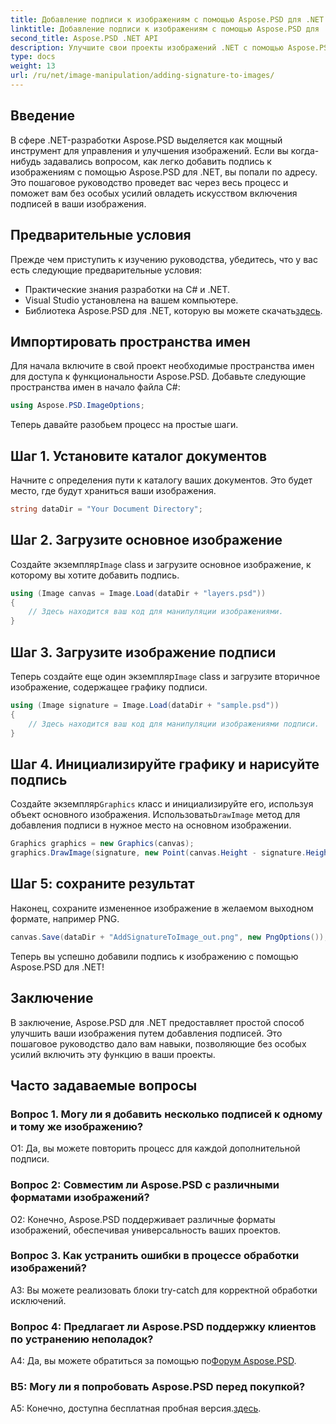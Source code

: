 ```yaml
---
title: Добавление подписи к изображениям с помощью Aspose.PSD для .NET
linktitle: Добавление подписи к изображениям с помощью Aspose.PSD для .NET
second_title: Aspose.PSD .NET API
description: Улучшите свои проекты изображений .NET с помощью Aspose.PSD. Узнайте, как легко добавлять подписи, используя наше пошаговое руководство.
type: docs
weight: 13
url: /ru/net/image-manipulation/adding-signature-to-images/
---
```

## Введение

В сфере .NET-разработки Aspose.PSD выделяется как мощный инструмент для управления и улучшения изображений. Если вы когда-нибудь задавались вопросом, как легко добавить подпись к изображениям с помощью Aspose.PSD для .NET, вы попали по адресу. Это пошаговое руководство проведет вас через весь процесс и поможет вам без особых усилий овладеть искусством включения подписей в ваши изображения.

## Предварительные условия

Прежде чем приступить к изучению руководства, убедитесь, что у вас есть следующие предварительные условия:

- Практические знания разработки на C# и .NET.
- Visual Studio установлена на вашем компьютере.
-  Библиотека Aspose.PSD для .NET, которую вы можете скачать[здесь](https://releases.aspose.com/psd/net/).

## Импортировать пространства имен

Для начала включите в свой проект необходимые пространства имен для доступа к функциональности Aspose.PSD. Добавьте следующие пространства имен в начало файла C#:

```csharp
using Aspose.PSD.ImageOptions;
```

Теперь давайте разобьем процесс на простые шаги.

## Шаг 1. Установите каталог документов

Начните с определения пути к каталогу ваших документов. Это будет место, где будут храниться ваши изображения.

```csharp
string dataDir = "Your Document Directory";
```

## Шаг 2. Загрузите основное изображение

 Создайте экземпляр`Image` class и загрузите основное изображение, к которому вы хотите добавить подпись.

```csharp
using (Image canvas = Image.Load(dataDir + "layers.psd"))
{
    // Здесь находится ваш код для манипуляции изображениями.
}
```

## Шаг 3. Загрузите изображение подписи

 Теперь создайте еще один экземпляр`Image` class и загрузите вторичное изображение, содержащее графику подписи.

```csharp
using (Image signature = Image.Load(dataDir + "sample.psd"))
{
    // Здесь находится ваш код для манипуляции изображениями подписи.
}
```

## Шаг 4. Инициализируйте графику и нарисуйте подпись

 Создайте экземпляр`Graphics` класс и инициализируйте его, используя объект основного изображения. Использовать`DrawImage` метод для добавления подписи в нужное место на основном изображении.

```csharp
Graphics graphics = new Graphics(canvas);
graphics.DrawImage(signature, new Point(canvas.Height - signature.Height, canvas.Width - signature.Width));
```

## Шаг 5: сохраните результат

Наконец, сохраните измененное изображение в желаемом выходном формате, например PNG.

```csharp
canvas.Save(dataDir + "AddSignatureToImage_out.png", new PngOptions());
```

Теперь вы успешно добавили подпись к изображению с помощью Aspose.PSD для .NET!

## Заключение

В заключение, Aspose.PSD для .NET предоставляет простой способ улучшить ваши изображения путем добавления подписей. Это пошаговое руководство дало вам навыки, позволяющие без особых усилий включить эту функцию в ваши проекты.

## Часто задаваемые вопросы

### Вопрос 1. Могу ли я добавить несколько подписей к одному и тому же изображению?

О1: Да, вы можете повторить процесс для каждой дополнительной подписи.

### Вопрос 2: Совместим ли Aspose.PSD с различными форматами изображений?

О2: Конечно, Aspose.PSD поддерживает различные форматы изображений, обеспечивая универсальность ваших проектов.

### Вопрос 3. Как устранить ошибки в процессе обработки изображений?

A3: Вы можете реализовать блоки try-catch для корректной обработки исключений.

### Вопрос 4: Предлагает ли Aspose.PSD поддержку клиентов по устранению неполадок?

 A4: Да, вы можете обратиться за помощью по[Форум Aspose.PSD](https://forum.aspose.com/c/psd/34).

### В5: Могу ли я попробовать Aspose.PSD перед покупкой?

 A5: Конечно, доступна бесплатная пробная версия.[здесь](https://releases.aspose.com/).